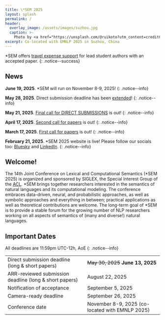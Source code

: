 ```yaml
---
title: \*SEM 2025
layout: splash
permalink: /
header:
  overlay_image: /assets/images/suzhou.jpg
  caption: >-
    Photo by <a href="https://unsplash.com/@ruikoto?utm_content=creditCopyText&utm_medium=referral&utm_source=unsplash">Z. Ruikoto</a> on <a href="https://unsplash.com/photos/an-aerial-view-of-a-city-at-night-ZOA1I3NoGPo?utm_content=creditCopyText&utm_medium=referral&utm_source=unsplash">Unsplash</a>
excerpt: Co-located with EMNLP 2025 in Suzhou, China
---
```


*SEM offers [travel expense support](/subsidies) for lead student authors with an accepted paper.
{: .notice--success}

## News

**June 19, 2025**. *SEM will run on November 8-9, 2025!
{: .notice--info}

**May 28, 2025**. Direct submission deadline has been [extended](/#important-dates)!
{: .notice--info}

**May 21, 2025**. [Final call for DIRECT SUBMISSIONS](/cfp) is out!
{: .notice--info}

**April 17, 2025**. [Second call for papers](/cfp) is out!
{: .notice--info}

**March 17, 2025**. [First call for papers](/cfp) is out!
{: .notice--info}

**February 21, 2025**. *SEM 2025 website is live! Please follow our socials too: [Bluesky](https://bsky.app/profile/starsem.bsky.social) and [LinkedIn](https://www.linkedin.com/company/starsem).
{: .notice--info}

## Welcome!

The 14th Joint Conference on Lexical and Computational Semantics (*SEM 2025) is organized and sponsored by SIGLEX, the Special Interest Group of the [ACL](https://www.aclweb.org/portal/). *SEM brings together researchers interested in the semantics of natural languages and its computational modeling. The conference embraces data-driven, neural, and probabilistic approaches, as well as symbolic approaches and everything in between; practical applications as well as theoretical contributions are welcome. The long-term goal of *SEM is to provide a stable forum for the growing number of NLP researchers working on all aspects of semantics of (many and diverse!) natural languages.

## Important Dates

All deadlines are 11:59pm UTC-12h, AoE
{: .notice--info}

<table>
  <tbody>
    <tr>
      <td>Direct submission deadline (long & short papers)</td>
      <td><del>May 30, 2025</del> <b>June 13, 2025</b></td>
    </tr>
    <tr>
      <td>ARR-reviewed submission deadline (long & short papers)</td>
      <td>August 22, 2025</td>
    </tr>
    <tr>
      <td>Notification of acceptance</td>
      <td>September 5, 2025</td>
    </tr>
    <tr>
      <td>Camera-ready deadline</td>
      <td>September 26, 2025</td>
    </tr>
    <tr>
      <td>Conference date</td>
      <td>November 8-9, 2025 (co-located with EMNLP 2025)</td>
    </tr>
  </tbody>
</table>
